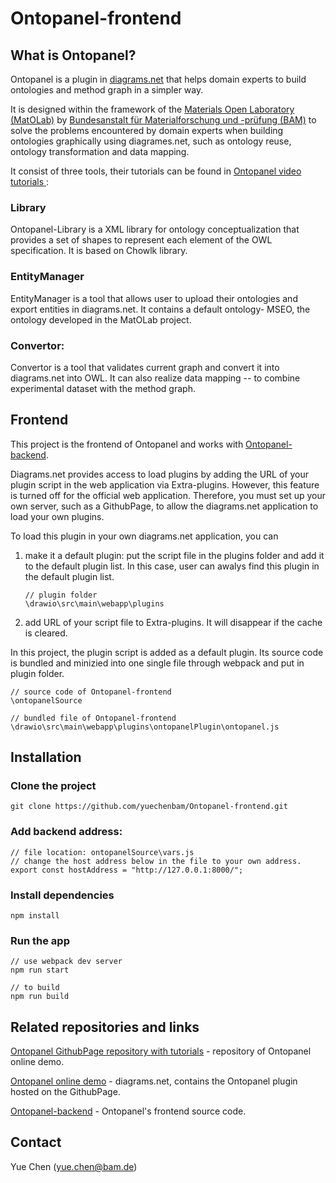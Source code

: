 # Ontopanel-frontend

## What is Ontopanel?

Ontopanel is a plugin in [diagrams.net](https://github.com/jgraph/drawio) that helps domain experts to build ontologies and method graph in a simpler way.

It is designed within the framework of the [Materials Open Laboratory (MatOLab)](https://github.com/Mat-O-Lab) by [Bundesanstalt für Materialforschung und -prüfung (BAM)](https://www.bam.de/Navigation/DE/Home/home.html) to solve the problems encountered by domain experts when building ontologies graphically using diagrames.net, such as ontology reuse, ontology transformation and data mapping.

It consist of three tools, their tutorials can be found in [Ontopanel video tutorials ](https://github.com/yuechenbam/yuechenbam.github.io):

### Library

Ontopanel-Library is a XML library for ontology conceptualization that provides a set of shapes to represent each element of the OWL specification. It is based on Chowlk library.

### EntityManager

EntityManager is a tool that allows user to upload their ontologies and export entities in diagrams.net. It contains a default ontology- MSEO, the ontology developed in the MatOLab project.

### Convertor:

Convertor is a tool that validates current graph and convert it into diagrams.net into OWL. It can also realize data mapping -- to combine experimental dataset with the method graph.

## Frontend

This project is the frontend of Ontopanel and works with [Ontopanel-backend](https://github.com/yuechenbam/Ontopanel-backend).

Diagrams.net provides access to load plugins by adding the URL of your plugin script in the web application via Extra-plugins.
However, this feature is turned off for the official web application. Therefore, you must set up your own server, such as a GithubPage, to allow the diagrams.net application to load your own plugins.

To load this plugin in your own diagrams.net application, you can

1. make it a default plugin: put the script file in the plugins folder and add it to the default plugin list. In this case, user can awalys find this plugin in the default plugin list.

   ```
   // plugin folder
   \drawio\src\main\webapp\plugins
   ```

2. add URL of your script file to Extra-plugins. It will disappear if the cache is cleared.

In this project, the plugin script is added as a default plugin. Its source code is bundled and minizied into one single file through webpack and put in plugin folder.

```
// source code of Ontopanel-frontend
\ontopanelSource

// bundled file of Ontopanel-frontend
\drawio\src\main\webapp\plugins\ontopanelPlugin\ontopanel.js
```

## Installation

### Clone the project

```
git clone https://github.com/yuechenbam/Ontopanel-frontend.git
```

### Add backend address:

```
// file location: ontopanelSource\vars.js
// change the host address below in the file to your own address.
export const hostAddress = "http://127.0.0.1:8000/";
```

### Install dependencies

```
npm install
```

### Run the app

```
// use webpack dev server
npm run start

// to build
npm run build
```

## Related repositories and links

[Ontopanel GithubPage repository with tutorials](https://github.com/yuechenbam/yuechenbam.github.io) - repository of Ontopanel online demo.

[Ontopanel online demo](https://yuechenbam.github.io/src/main/webapp/index.html) - diagrams.net, contains the Ontopanel plugin hosted on the GithubPage.

[Ontopanel-backend](https://github.com/yuechenbam/Ontopanel-backend) - Ontopanel's frontend source code.

## Contact

Yue Chen (yue.chen@bam.de)
